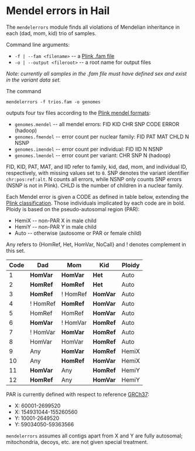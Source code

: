 # Mendel errors in Hail

The `mendelerrors` module finds all violations of Mendelian inheritance in each (dad, mom, kid) trio of samples.

Command line arguments:
 - `-f | --fam <filename>` -- a [Plink .fam file](https://www.cog-genomics.org/plink2/formats#fam)
 - `-o | --output <fileroot>` -- a root name for output files

*Note: currently all samples in the .fam file must have defined sex and exist in the variant data set.*

The command
```
mendelerrors -f trios.fam -o genomes
```
outputs four tsv files according to the [Plink mendel formats](https://www.cog-genomics.org/plink2/formats#mendel):

- `genomes.mendel` -- all mendel errors: FID KID CHR SNP CODE ERROR (hadoop)
- `genomes.fmendel` -- error count per nuclear family: FID PAT MAT CHLD N NSNP
- `genomes.imendel` -- error count per individual: FID IID N NSNP
- `genomes.lmendel` -- error count per variant: CHR SNP N (hadoop)

FID, KID, PAT, MAT, and IID refer to family, kid, dad, mom, and individual ID, respectively, with missing values set to `0`.
SNP denotes the variant identifier `chr:pos:ref:alt`.
N counts all errors, while NSNP only counts SNP errors (NSNP is not in Plink).
CHLD is the number of children in a nuclear family.

Each Mendel error is given a CODE as defined in table below, extending the [Plink classification](https://www.cog-genomics.org/plink2/basic_stats#mendel).
Those individuals implicated by each code are in bold.
Ploidy is based on the pseudo-autosomal region (PAR):

- HemiX -- non-PAR X in male child
- HemiY -- non-PAR Y in male child
- Auto -- otherwise (autosome or PAR or female child)

Any refers to {HomRef, Het, HomVar, NoCall} and ! denotes complement in this set.

Code | Dad | Mom | Kid | Ploidy
---|---|---|---|---
1 | **HomVar** | **HomVar** | **Het** | Auto
2 | **HomRef** | **HomRef** |  **Het** | Auto
3 | **HomRef** | ! HomRef | **HomVar** | Auto
4 | ! HomRef | **HomRef** | **HomVar** | Auto
5 | HomRef | HomRef | **HomVar** | Auto
6 | **HomVar** | ! HomVar | **HomRef** | Auto
7 | ! HomVar | **HomVar** | **HomRef** | Auto
8 | HomVar | HomVar | **HomRef** | Auto
9 | Any | **HomVar** | **HomRef** | HemiX
10 | Any | **HomRef** | **HomVar** | HemiX
11 | **HomVar** | Any | **HomRef** | HemiY
12 | **HomRef** | Any | **HomVar** | HemiY

PAR is currently defined with respect to reference [GRCh37](http://www.ncbi.nlm.nih.gov/projects/genome/assembly/grc/human/):

- X: 60001-2699520
- X: 154931044-155260560
- Y: 10001-2649520
- Y: 59034050-59363566

`mendelerrors` assumes all contigs apart from X and Y are fully autosomal; mitochondria, decoys, etc. are not given special treatment.